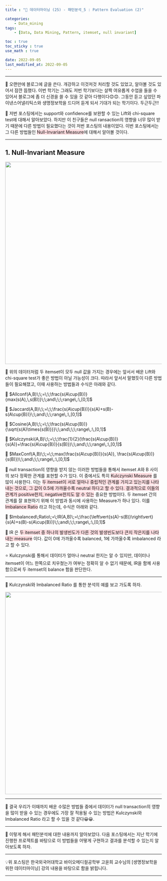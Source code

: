 ```yaml
---
title : "🧩 데이터마이닝 (25) - 패턴분석_5 : Pattern Evaluation (2)"

categories:
    - Data_mining
tags:
    - [Data, Data Mining, Pattern, itemset, null invariant]

toc : true
toc_sticky : true 
use_math : true  

date: 2022-09-05
last_modified_at: 2022-09-05  
---  
```

* * *  

🧩 오랜만에 블로그에 글을 쓴다. 개강하고 이것저것 처리할 것도 있었고, 알아볼 것도 있어서 잠깐 뜸했다. 이번 학기는 그래도 저번 학기보다는 살짝 여유롭게 수업을 들을 수 있어서 블로그에 좀 더 신경을 쓸 수 있을 것 같아 다행이다😊😊. 그동안 듣고 싶었던 파이낸스어낼리틱스와 생명정보학을 드디어 듣게 되서 기대가 되는 학기이다. 두근두근!!  

🧩 저번 포스팅에서는 support와 confidence를 보완할 수 있는 Lift와 chi-square test에 대해서 알아보았다. 하지만 이 친구들은 null ransaction의 영향을 너무 많이 받기 때문에 다른 방법이 필요했다는 것이 저번 포스팅의 내용이었다. 이번 포스팅에서는 그 다른 방법들인 <span style="background-color:#ffdce0">Null-Invariant Measure</span>에 대해서 알아볼 것이다.<br>  

***  

## 1. Null-Invariant Measure  

<p align="center"><img src="https://user-images.githubusercontent.com/65170165/186640093-f1364fdd-fc04-4adf-a784-e21125a4ba61.png" width="650" /></p>  

🧩 위의 데이터처럼 두 itemset이 모두 null 값을 가지는 경우에는 앞서서 배운 Lift와 chi-square test가 좋은 방법이 아닐 가능성이 크다. 따라서 앞서서 말했듯이 다른 방법들이 필요해졌고, 이때 사용하는 방법들과 수식은 아래와 같다.<br>  

📌  $Allconf(A,B)\;\;=\;\;\frac{s(A\cup{B})}{max(s(A),\,s(B))}\;\;and\;\;\;range\,:\,[0,1]$<br>  

📌 $Jaccard(A,B)\;\;=\;\;\frac{s(A\cup{B})}{s(A)+s(B)-s(A\cup{B})}\;\;and\;\;\;range\,:\,[0,1]$<br>  

📌 $Cosine(A,B)\;\;=\;\;\frac{s(A\cup{B})}{\sqrt{s(A)\times{s(B)}}}\;\;and\;\;\;range\,:\,[0,1]$<br>  

📌 $Kulczynski(A,B)\;\;=\;\;\frac{1}{2}(\frac{s(A\cup{B})}{s(A)}+\frac{s(A\cup{B})}{s(B)})\;\;and\;\;\;range\,:\,[0,1]$<br>  

📌 $MaxConf(A,B)\;\;=\;\;max(\frac{s(A\cup{B})}{s(A)}, \frac{s(A\cup{B})}{s(B)})\;\;and\;\;\;range\,:\,[0,1]$<br>  

🧩  null transaction의 영향을 받지 않는 이러한 방법들을 통해서 itemset A와 B 사이의 보다 정확한 관계를 표현할 수가 있다. 이 중에서도 특히 <span style="background-color:#ffdce0">Kulczynski Measure</span> 를 많이 사용한다. 이는 <span style="background-color:#ffdce0">두 itemset이 서로 얼마나 중립적인 관계를 가지고 있는지를 나타내는 것으로, 그 값이 0.5에 가까울수록 neutral 하다고 할 수 있다. 결과적으로 이들의 관계가 positive한지, negative한지도 알 수 있는</span> 중요한 방법이다. 두 itemset 간의 관계를 잘 표현하기 위해 이 방법과 동시에 사용하는 Measure가 하나 있다. 이를 <span style="background-color:#ffdce0">Imbalance Ratio</span> 라고 하는데, 수식은 아래와 같다.<br>  



📌 $Imbalanced\;Ratio\;=\;IR(A,B)\;=\;\frac{\left\vert{s(A)-s(B)}\right\vert}{s(A)+s(B)-s(A\cup{B})}\;\;and\;\;\;range\,:\,[0,1]$<br>  



🧩 IR 은 <span style="background-color:#ffdce0">두 itemset 중 하나의 발생빈도가 다른 것의 발생빈도보다 큰지 작은지를 나타내는 measure</span> 이다. 값이 0에 가까울수록 balanced, 1에 가까울수록 imbalanced 라고 할 수 있다.<br>  

⭐ Kulczynski를 통해서 데이터가 얼마나 neutral 한지는 알 수 있지만, 데이터나 itemset이 어느 한쪽으로 치우쳤는가 여부는 정확히 알 수 없기 때문에, IR을 함께 사용함으로써 두 itemset의 balance 함을 판단한다.<br>

***  

🧩 Kulczynski와 Imbalanced Ratio 를 통한 분석의 예를 보고 가도록 하자.<br>  

<p align="center"><img src="https://user-images.githubusercontent.com/65170165/188451921-724247a9-218e-44ac-b40b-665300eceed7.png" width="650" /></p>  

***  

🧩 결국 우리가 이때까지 배운 수많은 방법들 중에서 데이터가 null transaction의 영향을 많이 받을 수 있는 경우에도 가장 잘 적용될 수 있는 방법은 Kulczynski와 Imbalanced Ratio 라고 할 수 있을 것 같다😀😀.  

***  
🧩 이렇게 해서 패턴분석에 대한 내용까지 알아보았다. 다음 포스팅에서는 지난 학기에 진행한 프로젝트를 바탕으로 이 방법들을 어떻게 구현하고 결과를 분석할 수 있는지 알아보도록 하자.  

***  
<div style="text-align: left">💡위 포스팅은 한국외국어대학교 바이오메디컬공학부 고윤희 교수님의 [생명정보학을 위한 데이터마이닝] 강의 내용을 바탕으로 함을 밝힙니다.</div>  

***
